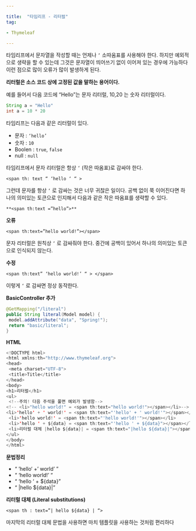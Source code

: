 ```yaml
---

title:  "타임리프 - 리터럴"
tag:

- Thymeleaf

---
```


타임리프에서 문자열을 작성할 때는 언제나 `‘` 소따움표를  사용해야 한다. 하지만 예외적으로 생략을 할 수 있는데 그것은 문자열이 띄어쓰기 없이 이어져 있는 경우에 가능하다 이런 점으로 많이 오류가 많이 발생하게 된다.

**리터럴은 소스 코드 상에 고정된 값을 말하는 용어이다.**

예를 들어서 다음 코드에 “Hello”는 문자 리터럴, 10,20 는 숫자 리터럴이다. 

```java
String a = "Hello"
int a = 10 * 20
```

타임리프는 다음과 같은 리터럴이 있다.

- 문자 : `‘hello’`
- 숫자 : `10`
- Boolen : `true`, `false`
- null : `null`

타임리프에서 문자 리터럴은 항상 `‘` (작은 따옴표)로 감싸야 한다.

`<span th: text “ ‘hello ‘ “ >`

그런데 문자를 항상 `‘` 로 감싸는 것은 너무 귀찮은 일이다. 공백 없이 쭉 이어진다면 하나의 의미있는 토큰으로 인지해서 다음과 같은 작은 따옴표를 생략할 수 있다. 

`**<span th:text =”hello”>**`

**오류**

`<span th:text=”hello world!”></span>`

문자 리터럴은 원칙상 `‘` 로 감싸줘야 한다. 중간에 공백이 있어서 하나의 의미있는 토큰으로 인식되지 않는다. 

**수정**

`<span th:text” ‘hello world!’ “ > </span>`

이렇게 `‘` 로 감싸면 정상 동작한다.

**BasicController 추가**

```java
@GetMapping("/literal")
public String literal(Model model) {
 model.addAttribute("data", "Spring!");
 return "basic/literal";
}
```

**HTML**

```java
<!DOCTYPE html>
<html xmlns:th="http://www.thymeleaf.org">
<head>
 <meta charset="UTF-8">
 <title>Title</title>
</head>
<body>
<h1>리터럴</h1>
<ul>
 <!--주의! 다음 주석을 풀면 예외가 발생함-->
<!-- <li>"hello world!" = <span th:text="hello world!"></span></li>-->
<li>'hello' + ' world!' = <span th:text="'hello' + ' world!'"></span></li>
 <li>'hello world!' = <span th:text="'hello world!'"></span></li>
 <li>'hello ' + ${data} = <span th:text="'hello ' + ${data}"></span></li>
 <li>리터럴 대체 |hello ${data}| = <span th:text="|hello ${data}|"></span></li>
</ul>
</body>
</html>
```

**문법정리**

- “ ’hello‘ +’ world’ ”
- “ ‘hello world!’ “
- “ ‘hello ‘ + ${data}”
- “ |hello ${data}|”

**리터럴 대체 (Literal substitutions)**

`<span th : text=”| hello ${data} | “>`

마지막의 리터럴 대체 문법을 사용하면 마치 템플릿을 사용하는 것처럼 편리하다